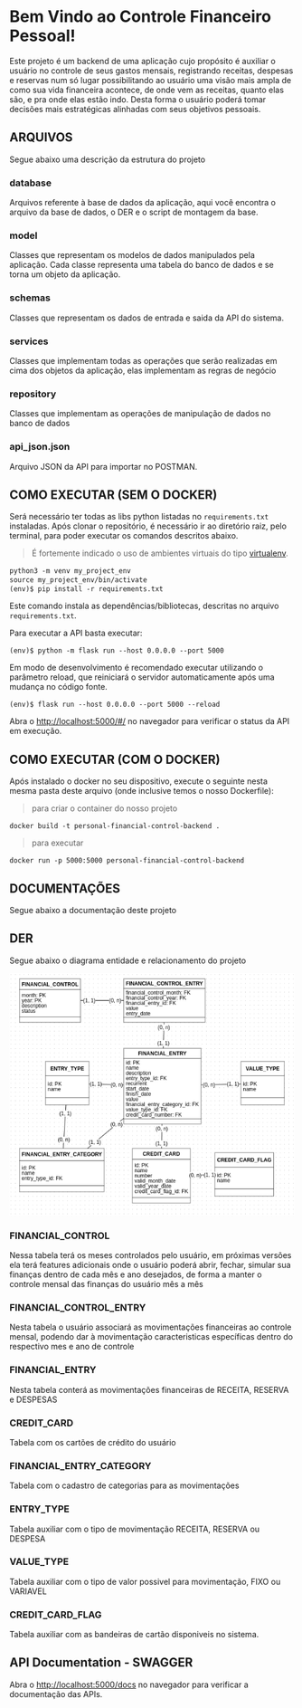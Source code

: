 # Bem Vindo ao Controle Financeiro Pessoal!

Este projeto é um backend de uma aplicação cujo propósito é auxiliar o usuário no controle de seus gastos mensais, registrando receitas, despesas e reservas num só lugar possibilitando ao usuário uma visão mais ampla de como sua vida financeira acontece, de onde vem as receitas, quanto elas são, e pra onde elas estão indo. Desta forma o usuário poderá tomar decisões mais estratégicas alinhadas com seus objetivos pessoais.



## ARQUIVOS

Segue abaixo uma descrição da estrutura do projeto

### database

Arquivos referente à base de dados da aplicação, aqui você encontra o arquivo da base de dados, o DER e o script de montagem da base.

### model

Classes que representam os modelos de dados manipulados pela aplicação. Cada classe representa uma tabela do banco de dados e se torna um objeto da aplicação.

### schemas

Classes que representam os dados de entrada e saida da API do sistema.

### services

Classes que implementam todas as operações que serão realizadas em cima dos objetos da aplicação, elas implementam as regras de negócio

### repository

Classes que implementam as operações de manipulação de dados no banco de dados

### api_json.json

Arquivo JSON da API para importar no POSTMAN.




## COMO EXECUTAR (SEM O DOCKER)


Será necessário ter todas as libs python listadas no `requirements.txt` instaladas.
Após clonar o repositório, é necessário ir ao diretório raiz, pelo terminal, para poder executar os comandos descritos abaixo.

> É fortemente indicado o uso de ambientes virtuais do tipo [virtualenv](https://virtualenv.pypa.io/en/latest/installation.html).

```
python3 -m venv my_project_env
source my_project_env/bin/activate
(env)$ pip install -r requirements.txt
```

Este comando instala as dependências/bibliotecas, descritas no arquivo `requirements.txt`.

Para executar a API  basta executar:

```
(env)$ python -m flask run --host 0.0.0.0 --port 5000
```

Em modo de desenvolvimento é recomendado executar utilizando o parâmetro reload, que reiniciará o servidor
automaticamente após uma mudança no código fonte. 

```
(env)$ flask run --host 0.0.0.0 --port 5000 --reload
```

Abra o [http://localhost:5000/#/](http://localhost:5000/#/) no navegador para verificar o status da API em execução.

## COMO EXECUTAR (COM O DOCKER)

Após instalado o docker no seu dispositivo, execute o seguinte nesta mesma pasta deste arquivo (onde inclusive temos o nosso Dockerfile):

> para criar o container do nosso projeto

```
docker build -t personal-financial-control-backend .
```

> para executar 

```
docker run -p 5000:5000 personal-financial-control-backend
```


## DOCUMENTAÇÕES

Segue abaixo a documentação deste projeto

## DER

Segue abaixo o diagrama entidade e relacionamento do projeto

![Diagrama de Entidade e Relacionamento](./database/DER.png)

### FINANCIAL_CONTROL

Nessa tabela terá os meses controlados pelo usuário, em próximas versões ela terá features adicionais onde o usuário poderá abrir, fechar, simular sua finanças dentro de cada mês e ano desejados, de forma a manter o controle mensal das finanças do usuário mês a mês

### FINANCIAL_CONTROL_ENTRY

Nesta tabela o usuário associará as movimentações financeiras ao controle mensal, podendo dar à movimentação caracteristicas específicas dentro do respectivo mes e ano de controle

### FINANCIAL_ENTRY

Nesta tabela conterá as movimentações financeiras de RECEITA, RESERVA e DESPESAS

### CREDIT_CARD

Tabela com os cartões de crédito do usuário

### FINANCIAL_ENTRY_CATEGORY

Tabela com o cadastro de categorias para as movimentações

### ENTRY_TYPE

Tabela auxiliar com o tipo de movimentação RECEITA, RESERVA ou DESPESA

### VALUE_TYPE

Tabela auxiliar com o tipo de valor possivel para movimentação, FIXO ou VARIAVEL

### CREDIT_CARD_FLAG

Tabela auxiliar com as bandeiras de cartão disponiveis no sistema.



## API Documentation - SWAGGER

Abra o [http://localhost:5000/docs](http://localhost:5000/docs) no navegador para verificar a documentação das APIs.